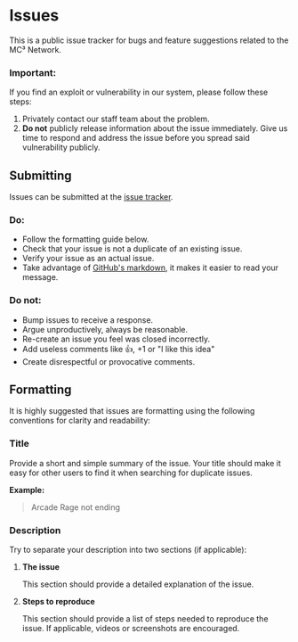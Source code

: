 # Issues
This is a public issue tracker for bugs and feature suggestions related to the MC³ Network.

### Important:
If you find an exploit or vulnerability in our system, please follow these steps:
1. Privately contact our staff team about the problem.
2. **Do not** publicly release information about the issue immediately. Give us time to respond and address the issue before you spread said vulnerability publicly.

## Submitting
Issues can be submitted at the [issue tracker](https://github.com/MCCubedNetwork/Issues/issues).

### Do:
- Follow the formatting guide below.
- Check that your issue is not a duplicate of an existing issue.
- Verify your issue as an actual issue.
- Take advantage of [GitHub's markdown](https://docs.github.com/en/github/writing-on-github), it makes it easier to read your message.

### Do not:
- Bump issues to receive a response.
- Argue unproductively, always be reasonable.
- Re-create an issue you feel was closed incorrectly.
- Add useless comments like 👍, +1 or "I like this idea"
- Create disrespectful or provocative comments.

## Formatting
It is highly suggested that issues are formatting using the following conventions for clarity and readability:

### Title
Provide a short and simple summary of the issue. Your title should make it easy for other users to find it when searching for duplicate issues.

**Example:**
> Arcade Rage not ending

### Description
Try to separate your description into two sections (if applicable):

1. **The issue**

    This section should provide a detailed explanation of the issue.

2. **Steps to reproduce**

    This section should provide a list of steps needed to reproduce the issue. If applicable, videos or screenshots are encouraged.
